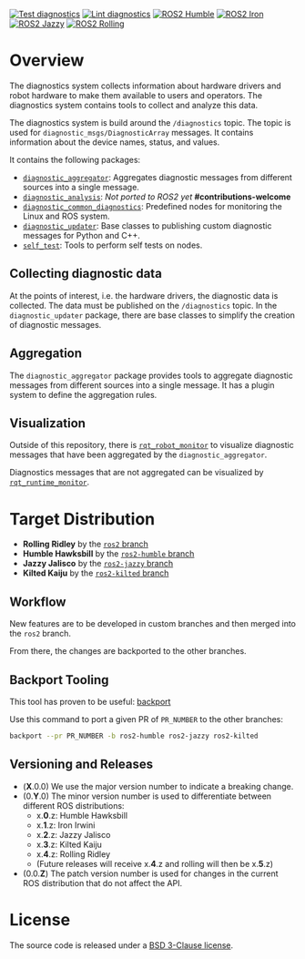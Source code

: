 [![Test diagnostics](https://img.shields.io/github/actions/workflow/status/ros/diagnostics/test.yaml?label=test&style=flat-square)](https://github.com/ros/diagnostics/actions/workflows/test.yaml) [![Lint diagnostics](https://img.shields.io/github/actions/workflow/status/ros/diagnostics/lint.yaml?label=lint&style=flat-square)](https://github.com/ros/diagnostics/actions/workflows/lint.yaml) [![ROS2 Humble](https://img.shields.io/ros/v/humble/diagnostics.svg?style=flat-square)](https://index.ros.org/r/diagnostics/#humble) [![ROS2 Iron](https://img.shields.io/ros/v/iron/diagnostics.svg?style=flat-square)](https://index.ros.org/r/diagnostics/#iron) [![ROS2 Jazzy](https://img.shields.io/ros/v/jazzy/diagnostics.svg?style=flat-square)](https://index.ros.org/r/diagnostics/#jazzy) [![ROS2 Rolling](https://img.shields.io/ros/v/rolling/diagnostics.svg?style=flat-square)](https://index.ros.org/r/diagnostics/#rolling)

# Overview

The diagnostics system collects information about hardware drivers and robot hardware to make them available to users and operators.
The diagnostics system contains tools to collect and analyze this data.

The diagnostics system is build around the `/diagnostics` topic. The topic is used for `diagnostic_msgs/DiagnosticArray` messages.
It contains information about the device names, status, and values.

It contains the following packages:

- [`diagnostic_aggregator`](/diagnostic_aggregator/): Aggregates diagnostic messages from different sources into a single message.
- [`diagnostic_analysis`](/diagnostics/): *Not ported to ROS2 yet* **#contributions-welcome**
- [`diagnostic_common_diagnostics`](/diagnostic_common_diagnostics/): Predefined nodes for monitoring the Linux and ROS system.
- [`diagnostic_updater`](/diagnostic_updater/): Base classes to publishing custom diagnostic messages for Python and C++.
- [`self_test`](/self_test/): Tools to perform self tests on nodes.

## Collecting diagnostic data

At the points of interest, i.e. the hardware drivers, the diagnostic data is collected.
The data must be published on the `/diagnostics` topic.
In the `diagnostic_updater` package, there are base classes to simplify the creation of diagnostic messages.

## Aggregation

The `diagnostic_aggregator` package provides tools to aggregate diagnostic messages from different sources into a single message. It has a plugin system to define the aggregation rules.

## Visualization

Outside of this repository, there is [`rqt_robot_monitor`](https://index.ros.org/p/rqt_robot_monitor/) to visualize diagnostic messages that have been aggregated by the `diagnostic_aggregator`.

Diagnostics messages that are not aggregated can be visualized by [`rqt_runtime_monitor`](https://index.ros.org/p/rqt_runtime_monitor/).

# Target Distribution

- **Rolling Ridley** by the [`ros2` branch](https://github.com/ros/diagnostics/tree/ros2)
- **Humble Hawksbill** by the [`ros2-humble` branch](https://github.com/ros/diagnostics/tree/ros2-humble)
- **Jazzy Jalisco** by the [`ros2-jazzy` branch](https://github.com/ros/diagnostics/tree/ros2-jazzy)
- **Kilted Kaiju** by the [`ros2-kilted` branch](https://github.com/ros/diagnostics/tree/ros2-kilted)

## Workflow

New features are to be developed in custom branches and then merged into the `ros2` branch.

From there, the changes are backported to the other branches.

## Backport Tooling

This tool has proven to be useful: [backport](https://www.npmjs.com/package/backport)

Use this command to port a given PR of `PR_NUMBER` to the other branches:

```bash
backport --pr PR_NUMBER -b ros2-humble ros2-jazzy ros2-kilted
```

## Versioning and Releases

- (**X**.0.0) We use the major version number to indicate a breaking change.
- (0.**Y**.0) The minor version number is used to differentiate between different ROS distributions:
  - x.**0**.z: Humble Hawksbill
  - x.**1**.z: Iron Irwini
  - x.**2**.z: Jazzy Jalisco
  - x.**3**.z: Kilted Kaiju
  - x.**4**.z: Rolling Ridley
  - (Future releases will receive x.**4**.z and rolling will then be x.**5**.z)
- (0.0.**Z**) The patch version number is used for changes in the current ROS distribution that do not affect the API.

<!-- ## Buildfarm Statuses

### diagnostic_aggregator

|         | H | I | J | R |
| ------- | - | - | - | - |
| src, ubuntu | [![Humble](https://build.ros2.org/buildStatus/icon?job=Hsrc_uJ__diagnostic_aggregator__ubuntu_jammy__source&style=ball-32x32)](https://build.ros2.org/job/Hsrc_uJ__diagnostic_aggregator__ubuntu_jammy__source) | [![Iron](https://build.ros2.org/buildStatus/icon?job=Isrc_uJ__diagnostic_aggregator__ubuntu_jammy__source&style=ball-32x32)](https://build.ros2.org/job/Isrc_uJ__diagnostic_aggregator__ubuntu_jammy__source) | [![Jazzy](https://build.ros2.org/buildStatus/icon?job=Jsrc_uN__diagnostic_aggregator__ubuntu_noble__source&style=ball-32x32)](https://build.ros2.org/job/Jsrc_uN__diagnostic_aggregator__ubuntu_noble__source) | [![Rolling](https://build.ros2.org/buildStatus/icon?job=Rsrc_uN__diagnostic_aggregator__ubuntu_noble__source&style=ball-32x32)](https://build.ros2.org/job/Rsrc_uN__diagnostic_aggregator__ubuntu_noble__source) |
| src, rhel | [![Humble](https://build.ros2.org/buildStatus/icon?job=Hsrc_el8__diagnostic_aggregator__rhel_8__source&style=ball-32x32)](https://build.ros2.org/job/Hsrc_el8__diagnostic_aggregator__rhel_8__source) | [![Iron](https://build.ros2.org/buildStatus/icon?job=Isrc_el9__diagnostic_aggregator__rhel_9__source&style=ball-32x32)](https://build.ros2.org/job/Isrc_el9__diagnostic_aggregator__rhel_9__source) | [![Jazzy](https://build.ros2.org/buildStatus/icon?job=Jsrc_el9__diagnostic_aggregator__rhel_9__source&style=ball-32x32)](https://build.ros2.org/job/Jsrc_el9__diagnostic_aggregator__rhel_9__source) | [![Rolling](https://build.ros2.org/buildStatus/icon?job=Rsrc_el9__diagnostic_aggregator__rhel_9__source&style=ball-32x32)](https://build.ros2.org/job/Rsrc_el9__diagnostic_aggregator__rhel_9__source) |
| bin, ubuntu, amd64 | [![Humble](https://build.ros2.org/buildStatus/icon?job=Hbin_uJ64__diagnostic_aggregator__ubuntu_jammy_amd64__binary&style=ball-32x32)](https://build.ros2.org/job/Hbin_uJ64__diagnostic_aggregator__ubuntu_jammy_amd64__binary) | [![Iron](https://build.ros2.org/buildStatus/icon?job=Ibin_uJ64__diagnostic_aggregator__ubuntu_jammy_amd64__binary&style=ball-32x32)](https://build.ros2.org/job/Ibin_uJ64__diagnostic_aggregator__ubuntu_jammy_amd64__binary) | [![Jazzy](https://build.ros2.org/buildStatus/icon?job=Jbin_uN64__diagnostic_aggregator__ubuntu_noble_amd64__binary&style=ball-32x32)](https://build.ros2.org/job/Jbin_uN64__diagnostic_aggregator__ubuntu_noble_amd64__binary) | [![Rolling](https://build.ros2.org/buildStatus/icon?job=Rbin_uN64__diagnostic_aggregator__ubuntu_noble_amd64__binary&style=ball-32x32)](https://build.ros2.org/job/Rbin_uN64__diagnostic_aggregator__ubuntu_noble_amd64__binary) |
| bin, ubuntu, arm64 | [![Humble](https://build.ros2.org/buildStatus/icon?job=Hbin_ujv8_uJv8__diagnostic_aggregator__ubuntu_jammy_arm64__binary&style=ball-32x32)](https://build.ros2.org/job/Hbin_ujv8_uJv8__diagnostic_aggregator__ubuntu_jammy_arm64__binary) | [![Iron](https://build.ros2.org/buildStatus/icon?job=Ibin_ujv8_uJv8__diagnostic_aggregator__ubuntu_jammy_arm64__binary&style=ball-32x32)](https://build.ros2.org/job/Ibin_ujv8_uJv8__diagnostic_aggregator__ubuntu_jammy_arm64__binary) | [![Jazzy](https://build.ros2.org/buildStatus/icon?job=Jbin_unv8_uNv8__diagnostic_aggregator__ubuntu_noble_arm64__binary&style=ball-32x32)](https://build.ros2.org/job/Jbin_unv8_uNv8__diagnostic_aggregator__ubuntu_noble_arm64__binary) | [![Rolling](https://build.ros2.org/buildStatus/icon?job=Rbin_unv8_uNv8__diagnostic_aggregator__ubuntu_noble_arm64__binary&style=ball-32x32)](https://build.ros2.org/job/Rbin_unv8_uNv8__diagnostic_aggregator__ubuntu_noble_arm64__binary) |
| bin, rhel | [![Humble](https://build.ros2.org/buildStatus/icon?job=Hbin_rhel_el864__diagnostic_aggregator__rhel_8_x86_64__binary&style=ball-32x32)](https://build.ros2.org/job/Hbin_rhel_el864__diagnostic_aggregator__rhel_8_x86_64__binary) | [![Iron](https://build.ros2.org/buildStatus/icon?job=Ibin_rhel_el964__diagnostic_aggregator__rhel_9_x86_64__binary&style=ball-32x32)](https://build.ros2.org/job/Ibin_rhel_el964__diagnostic_aggregator__rhel_9_x86_64__binary) | [![Jazzy](https://build.ros2.org/buildStatus/icon?job=Jbin_rhel_el964__diagnostic_aggregator__rhel_9_x86_64__binary&style=ball-32x32)](https://build.ros2.org/job/Jbin_rhel_el964__diagnostic_aggregator__rhel_9_x86_64__binary) | [![Rolling](https://build.ros2.org/buildStatus/icon?job=Rbin_rhel_el964__diagnostic_aggregator__rhel_9_x86_64__binary&style=ball-32x32)](https://build.ros2.org/job/Rbin_rhel_el964__diagnostic_aggregator__rhel_9_x86_64__binary) |

### diagnostic_common_diagnostics

|         | H | I | J | R |
| ------- | - | - | - | - |
| src, ubuntu | [![Humble](https://build.ros2.org/buildStatus/icon?job=Hsrc_uJ__diagnostic_common_diagnostics__ubuntu_jammy__source&style=ball-32x32)](https://build.ros2.org/job/Hsrc_uJ__diagnostic_common_diagnostics__ubuntu_jammy__source) | [![Iron](https://build.ros2.org/buildStatus/icon?job=Isrc_uJ__diagnostic_common_diagnostics__ubuntu_jammy__source&style=ball-32x32)](https://build.ros2.org/job/Isrc_uJ__diagnostic_common_diagnostics__ubuntu_jammy__source) | [![Jazzy](https://build.ros2.org/buildStatus/icon?job=Jsrc_uN__diagnostic_common_diagnostics__ubuntu_noble__source&style=ball-32x32)](https://build.ros2.org/job/Jsrc_uN__diagnostic_common_diagnostics__ubuntu_noble__source) | [![Rolling](https://build.ros2.org/buildStatus/icon?job=Rsrc_uN__diagnostic_common_diagnostics__ubuntu_noble__source&style=ball-32x32)](https://build.ros2.org/job/Rsrc_uN__diagnostic_common_diagnostics__ubuntu_noble__source) |
| src, rhel | [![Humble](https://build.ros2.org/buildStatus/icon?job=Hsrc_el8__diagnostic_common_diagnostics__rhel_8__source&style=ball-32x32)](https://build.ros2.org/job/Hsrc_el8__diagnostic_common_diagnostics__rhel_8__source) | [![Iron](https://build.ros2.org/buildStatus/icon?job=Isrc_el9__diagnostic_common_diagnostics__rhel_9__source&style=ball-32x32)](https://build.ros2.org/job/Isrc_el9__diagnostic_common_diagnostics__rhel_9__source) | [![Jazzy](https://build.ros2.org/buildStatus/icon?job=Jsrc_el9__diagnostic_common_diagnostics__rhel_9__source&style=ball-32x32)](https://build.ros2.org/job/Jsrc_el9__diagnostic_common_diagnostics__rhel_9__source) | [![Rolling](https://build.ros2.org/buildStatus/icon?job=Rsrc_el9__diagnostic_common_diagnostics__rhel_9__source&style=ball-32x32)](https://build.ros2.org/job/Rsrc_el9__diagnostic_common_diagnostics__rhel_9__source) |
| bin, ubuntu, amd64 | [![Humble](https://build.ros2.org/buildStatus/icon?job=Hbin_uJ64__diagnostic_common_diagnostics__ubuntu_jammy_amd64__binary&style=ball-32x32)](https://build.ros2.org/job/Hbin_uJ64__diagnostic_common_diagnostics__ubuntu_jammy_amd64__binary) | [![Iron](https://build.ros2.org/buildStatus/icon?job=Ibin_uJ64__diagnostic_common_diagnostics__ubuntu_jammy_amd64__binary&style=ball-32x32)](https://build.ros2.org/job/Ibin_uJ64__diagnostic_common_diagnostics__ubuntu_jammy_amd64__binary) | [![Jazzy](https://build.ros2.org/buildStatus/icon?job=Jbin_uN64__diagnostic_common_diagnostics__ubuntu_noble_amd64__binary&style=ball-32x32)](https://build.ros2.org/job/Jbin_uN64__diagnostic_common_diagnostics__ubuntu_noble_amd64__binary) | [![Rolling](https://build.ros2.org/buildStatus/icon?job=Rbin_uN64__diagnostic_common_diagnostics__ubuntu_noble_amd64__binary&style=ball-32x32)](https://build.ros2.org/job/Rbin_uN64__diagnostic_common_diagnostics__ubuntu_noble_amd64__binary) |
| bin, ubuntu, arm64 | [![Humble](https://build.ros2.org/buildStatus/icon?job=Hbin_ujv8_uJv8__diagnostic_common_diagnostics__ubuntu_jammy_arm64__binary&style=ball-32x32)](https://build.ros2.org/job/Hbin_ujv8_uJv8__diagnostic_common_diagnostics__ubuntu_jammy_arm64__binary) | [![Iron](https://build.ros2.org/buildStatus/icon?job=Ibin_ujv8_uJv8__diagnostic_common_diagnostics__ubuntu_jammy_arm64__binary&style=ball-32x32)](https://build.ros2.org/job/Ibin_ujv8_uJv8__diagnostic_common_diagnostics__ubuntu_jammy_arm64__binary) | [![Jazzy](https://build.ros2.org/buildStatus/icon?job=Jbin_unv8_uNv8__diagnostic_common_diagnostics__ubuntu_noble_arm64__binary&style=ball-32x32)](https://build.ros2.org/job/Jbin_unv8_uNv8__diagnostic_common_diagnostics__ubuntu_noble_arm64__binary) | [![Rolling](https://build.ros2.org/buildStatus/icon?job=Rbin_unv8_uNv8__diagnostic_common_diagnostics__ubuntu_noble_arm64__binary&style=ball-32x32)](https://build.ros2.org/job/Rbin_unv8_uNv8__diagnostic_common_diagnostics__ubuntu_noble_arm64__binary) |
| bin, rhel | [![Humble](https://build.ros2.org/buildStatus/icon?job=Hbin_rhel_el864__diagnostic_common_diagnostics__rhel_8_x86_64__binary&style=ball-32x32)](https://build.ros2.org/job/Hbin_rhel_el864__diagnostic_common_diagnostics__rhel_8_x86_64__binary) | [![Iron](https://build.ros2.org/buildStatus/icon?job=Ibin_rhel_el964__diagnostic_common_diagnostics__rhel_9_x86_64__binary&style=ball-32x32)](https://build.ros2.org/job/Ibin_rhel_el964__diagnostic_common_diagnostics__rhel_9_x86_64__binary) | [![Jazzy](https://build.ros2.org/buildStatus/icon?job=Jbin_rhel_el964__diagnostic_common_diagnostics__rhel_9_x86_64__binary&style=ball-32x32)](https://build.ros2.org/job/Jbin_rhel_el964__diagnostic_common_diagnostics__rhel_9_x86_64__binary) | [![Rolling](https://build.ros2.org/buildStatus/icon?job=Rbin_rhel_el964__diagnostic_common_diagnostics__rhel_9_x86_64__binary&style=ball-32x32)](https://build.ros2.org/job/Rbin_rhel_el964__diagnostic_common_diagnostics__rhel_9_x86_64__binary) |

### diagnostic_updater

|         | H | I | J | R |
| ------- | - | - | - | - |
| src, ubuntu | [![Humble](https://build.ros2.org/buildStatus/icon?job=Hsrc_uJ__diagnostic_updater__ubuntu_jammy__source&style=ball-32x32)](https://build.ros2.org/job/Hsrc_uJ__diagnostic_updater__ubuntu_jammy__source) | [![Iron](https://build.ros2.org/buildStatus/icon?job=Isrc_uJ__diagnostic_updater__ubuntu_jammy__source&style=ball-32x32)](https://build.ros2.org/job/Isrc_uJ__diagnostic_updater__ubuntu_jammy__source) | [![Jazzy](https://build.ros2.org/buildStatus/icon?job=Jsrc_uN__diagnostic_updater__ubuntu_noble__source&style=ball-32x32)](https://build.ros2.org/job/Jsrc_uN__diagnostic_updater__ubuntu_noble__source) | [![Rolling](https://build.ros2.org/buildStatus/icon?job=Rsrc_uN__diagnostic_updater__ubuntu_noble__source&style=ball-32x32)](https://build.ros2.org/job/Rsrc_uN__diagnostic_updater__ubuntu_noble__source) |
| src, rhel | [![Humble](https://build.ros2.org/buildStatus/icon?job=Hsrc_el8__diagnostic_updater__rhel_8__source&style=ball-32x32)](https://build.ros2.org/job/Hsrc_el8__diagnostic_updater__rhel_8__source) | [![Iron](https://build.ros2.org/buildStatus/icon?job=Isrc_el9__diagnostic_updater__rhel_9__source&style=ball-32x32)](https://build.ros2.org/job/Isrc_el9__diagnostic_updater__rhel_9__source) | [![Jazzy](https://build.ros2.org/buildStatus/icon?job=Jsrc_el9__diagnostic_updater__rhel_9__source&style=ball-32x32)](https://build.ros2.org/job/Jsrc_el9__diagnostic_updater__rhel_9__source) | [![Rolling](https://build.ros2.org/buildStatus/icon?job=Rsrc_el9__diagnostic_updater__rhel_9__source&style=ball-32x32)](https://build.ros2.org/job/Rsrc_el9__diagnostic_updater__rhel_9__source) |
| bin, ubuntu, amd64 | [![Humble](https://build.ros2.org/buildStatus/icon?job=Hbin_uJ64__diagnostic_updater__ubuntu_jammy_amd64__binary&style=ball-32x32)](https://build.ros2.org/job/Hbin_uJ64__diagnostic_updater__ubuntu_jammy_amd64__binary) | [![Iron](https://build.ros2.org/buildStatus/icon?job=Ibin_uJ64__diagnostic_updater__ubuntu_jammy_amd64__binary&style=ball-32x32)](https://build.ros2.org/job/Ibin_uJ64__diagnostic_updater__ubuntu_jammy_amd64__binary) | [![Jazzy](https://build.ros2.org/buildStatus/icon?job=Jbin_uN64__diagnostic_updater__ubuntu_noble_amd64__binary&style=ball-32x32)](https://build.ros2.org/job/Jbin_uN64__diagnostic_updater__ubuntu_noble_amd64__binary) | [![Rolling](https://build.ros2.org/buildStatus/icon?job=Rbin_uN64__diagnostic_updater__ubuntu_noble_amd64__binary&style=ball-32x32)](https://build.ros2.org/job/Rbin_uN64__diagnostic_updater__ubuntu_noble_amd64__binary) |
| bin, ubuntu, arm64 | [![Humble](https://build.ros2.org/buildStatus/icon?job=Hbin_ujv8_uJv8__diagnostic_updater__ubuntu_jammy_arm64__binary&style=ball-32x32)](https://build.ros2.org/job/Hbin_ujv8_uJv8__diagnostic_updater__ubuntu_jammy_arm64__binary) | [![Iron](https://build.ros2.org/buildStatus/icon?job=Ibin_ujv8_uJv8__diagnostic_updater__ubuntu_jammy_arm64__binary&style=ball-32x32)](https://build.ros2.org/job/Ibin_ujv8_uJv8__diagnostic_updater__ubuntu_jammy_arm64__binary) | [![Jazzy](https://build.ros2.org/buildStatus/icon?job=Jbin_unv8_uNv8__diagnostic_updater__ubuntu_noble_arm64__binary&style=ball-32x32)](https://build.ros2.org/job/Jbin_unv8_uNv8__diagnostic_updater__ubuntu_noble_arm64__binary) | [![Rolling](https://build.ros2.org/buildStatus/icon?job=Rbin_unv8_uNv8__diagnostic_updater__ubuntu_noble_arm64__binary&style=ball-32x32)](https://build.ros2.org/job/Rbin_unv8_uNv8__diagnostic_updater__ubuntu_noble_arm64__binary) |
| bin, rhel | [![Humble](https://build.ros2.org/buildStatus/icon?job=Hbin_rhel_el864__diagnostic_updater__rhel_8_x86_64__binary&style=ball-32x32)](https://build.ros2.org/job/Hbin_rhel_el864__diagnostic_updater__rhel_8_x86_64__binary) | [![Iron](https://build.ros2.org/buildStatus/icon?job=Ibin_rhel_el964__diagnostic_updater__rhel_9_x86_64__binary&style=ball-32x32)](https://build.ros2.org/job/Ibin_rhel_el964__diagnostic_updater__rhel_9_x86_64__binary) | [![Jazzy](https://build.ros2.org/buildStatus/icon?job=Jbin_rhel_el964__diagnostic_updater__rhel_9_x86_64__binary&style=ball-32x32)](https://build.ros2.org/job/Jbin_rhel_el964__diagnostic_updater__rhel_9_x86_64__binary) | [![Rolling](https://build.ros2.org/buildStatus/icon?job=Rbin_rhel_el964__diagnostic_updater__rhel_9_x86_64__binary&style=ball-32x32)](https://build.ros2.org/job/Rbin_rhel_el964__diagnostic_updater__rhel_9_x86_64__binary) |

### self_test

|         | H | I | J | R |
| ------- | - | - | - | - |
| src, ubuntu | [![Humble](https://build.ros2.org/buildStatus/icon?job=Hsrc_uJ__self_test__ubuntu_jammy__source&style=ball-32x32)](https://build.ros2.org/job/Hsrc_uJ__self_test__ubuntu_jammy__source) | [![Iron](https://build.ros2.org/buildStatus/icon?job=Isrc_uJ__self_test__ubuntu_jammy__source&style=ball-32x32)](https://build.ros2.org/job/Isrc_uJ__self_test__ubuntu_jammy__source) | [![Jazzy](https://build.ros2.org/buildStatus/icon?job=Jsrc_uN__self_test__ubuntu_noble__source&style=ball-32x32)](https://build.ros2.org/job/Jsrc_uN__self_test__ubuntu_noble__source) | [![Rolling](https://build.ros2.org/buildStatus/icon?job=Rsrc_uN__self_test__ubuntu_noble__source&style=ball-32x32)](https://build.ros2.org/job/Rsrc_uN__self_test__ubuntu_noble__source) |
| src, rhel | [![Humble](https://build.ros2.org/buildStatus/icon?job=Hsrc_el8__self_test__rhel_8__source&style=ball-32x32)](https://build.ros2.org/job/Hsrc_el8__self_test__rhel_8__source) | [![Iron](https://build.ros2.org/buildStatus/icon?job=Isrc_el9__self_test__rhel_9__source&style=ball-32x32)](https://build.ros2.org/job/Isrc_el9__self_test__rhel_9__source) | [![Jazzy](https://build.ros2.org/buildStatus/icon?job=Jsrc_el9__self_test__rhel_9__source&style=ball-32x32)](https://build.ros2.org/job/Jsrc_el9__self_test__rhel_9__source) | [![Rolling](https://build.ros2.org/buildStatus/icon?job=Rsrc_el9__self_test__rhel_9__source&style=ball-32x32)](https://build.ros2.org/job/Rsrc_el9__self_test__rhel_9__source) |
| bin, ubuntu, amd64 | [![Humble](https://build.ros2.org/buildStatus/icon?job=Hbin_uJ64__self_test__ubuntu_jammy_amd64__binary&style=ball-32x32)](https://build.ros2.org/job/Hbin_uJ64__self_test__ubuntu_jammy_amd64__binary) | [![Iron](https://build.ros2.org/buildStatus/icon?job=Ibin_uJ64__self_test__ubuntu_jammy_amd64__binary&style=ball-32x32)](https://build.ros2.org/job/Ibin_uJ64__self_test__ubuntu_jammy_amd64__binary) | [![Jazzy](https://build.ros2.org/buildStatus/icon?job=Jbin_uN64__self_test__ubuntu_noble_amd64__binary&style=ball-32x32)](https://build.ros2.org/job/Jbin_uN64__self_test__ubuntu_noble_amd64__binary) | [![Rolling](https://build.ros2.org/buildStatus/icon?job=Rbin_uN64__self_test__ubuntu_noble_amd64__binary&style=ball-32x32)](https://build.ros2.org/job/Rbin_uN64__self_test__ubuntu_noble_amd64__binary) |
| bin, ubuntu, arm64 | [![Humble](https://build.ros2.org/buildStatus/icon?job=Hbin_ujv8_uJv8__self_test__ubuntu_jammy_arm64__binary&style=ball-32x32)](https://build.ros2.org/job/Hbin_ujv8_uJv8__self_test__ubuntu_jammy_arm64__binary) | [![Iron](https://build.ros2.org/buildStatus/icon?job=Ibin_ujv8_uJv8__self_test__ubuntu_jammy_arm64__binary&style=ball-32x32)](https://build.ros2.org/job/Ibin_ujv8_uJv8__self_test__ubuntu_jammy_arm64__binary) | [![Jazzy](https://build.ros2.org/buildStatus/icon?job=Jbin_unv8_uNv8__self_test__ubuntu_noble_arm64__binary&style=ball-32x32)](https://build.ros2.org/job/Jbin_unv8_uNv8__self_test__ubuntu_noble_arm64__binary) | [![Rolling](https://build.ros2.org/buildStatus/icon?job=Rbin_unv8_uNv8__self_test__ubuntu_noble_arm64__binary&style=ball-32x32)](https://build.ros2.org/job/Rbin_unv8_uNv8__self_test__ubuntu_noble_arm64__binary) |
| bin, rhel | [![Humble](https://build.ros2.org/buildStatus/icon?job=Hbin_rhel_el864__self_test__rhel_8_x86_64__binary&style=ball-32x32)](https://build.ros2.org/job/Hbin_rhel_el864__self_test__rhel_8_x86_64__binary) | [![Iron](https://build.ros2.org/buildStatus/icon?job=Ibin_rhel_el964__self_test__rhel_9_x86_64__binary&style=ball-32x32)](https://build.ros2.org/job/Ibin_rhel_el964__self_test__rhel_9_x86_64__binary) | [![Jazzy](https://build.ros2.org/buildStatus/icon?job=Jbin_rhel_el964__self_test__rhel_9_x86_64__binary&style=ball-32x32)](https://build.ros2.org/job/Jbin_rhel_el964__self_test__rhel_9_x86_64__binary) | [![Rolling](https://build.ros2.org/buildStatus/icon?job=Rbin_rhel_el964__self_test__rhel_9_x86_64__binary&style=ball-32x32)](https://build.ros2.org/job/Rbin_rhel_el964__self_test__rhel_9_x86_64__binary) | -->

# License

The source code is released under a [BSD 3-Clause license](LICENSE).
